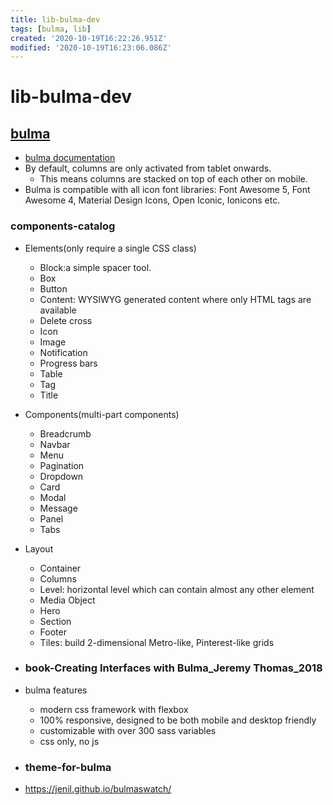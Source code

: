 ```yaml
---
title: lib-bulma-dev
tags: [bulma, lib]
created: '2020-10-19T16:22:26.951Z'
modified: '2020-10-19T16:23:06.086Z'
---
```


# lib-bulma-dev

## [bulma](https://github.com/jgthms/bulma)

- [bulma documentation](https://bulma.io/documentation/overview/start/)
- By default, columns are only activated from tablet onwards. 
  - This means columns are stacked on top of each other on mobile.
- Bulma is compatible with all icon font libraries: Font Awesome 5, Font Awesome 4, Material Design Icons, Open Iconic, Ionicons etc.

### components-catalog

- Elements(only require a single CSS class)
  - Block:a simple spacer tool.
  - Box
  - Button
  - Content: WYSIWYG generated content where only HTML tags are available
  - Delete cross
  - Icon
  - Image
  - Notification
  - Progress bars
  - Table
  - Tag
  - Title
- Components(multi-part components)
  - Breadcrumb
  - Navbar
  - Menu
  - Pagination
  - Dropdown
  - Card
  - Modal
  - Message
  - Panel
  - Tabs
- Layout
  - Container
  - Columns
  - Level: horizontal level which can contain almost any other element
  - Media Object
  - Hero
  - Section
  - Footer
  - Tiles: build 2-dimensional Metro-like, Pinterest-like grids

- ### book-Creating Interfaces with Bulma_Jeremy Thomas_2018
- bulma features
  - modern css framework with flexbox
  - 100% responsive, designed to be both mobile and desktop friendly
  - customizable with over 300 sass variables
  - css only, no js

- ### theme-for-bulma
- https://jenil.github.io/bulmaswatch/
